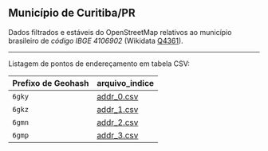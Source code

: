 


## Município de Curitiba/PR

Dados filtrados e estáveis do OpenStreetMap relativos ao município brasileiro 
de *código IBGE 4106902* (Wikidata [Q4361](http://wikidata.org/entity/Q4361)).

----

Listagem de pontos de endereçamento em tabela CSV:

Prefixo de Geohash | arquivo_indice
-------------------|-------
`6gky`             | [addr_0.csv](addr_0.csv)
`6gkz`             | [addr_1.csv](addr_1.csv)
`6gmn`             | [addr_2.csv](addr_2.csv)
`6gmp`             | [addr_3.csv](addr_3.csv)

